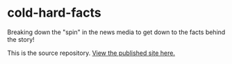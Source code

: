 # cold-hard-facts
Breaking down the "spin" in the news media to get down to the facts behind the story!

This is the source repository. [View the published site here.](https://glitchassassin.github.io/cold-hard-facts/)
